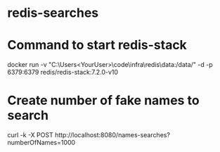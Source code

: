 # redis-searches

# Command to start redis-stack
docker run -v "C:\Users\<YourUser>\code\infra\redis\data:/data/" -d -p 6379:6379 redis/redis-stack:7.2.0-v10

# Create number of fake names to search
curl -k -X POST http://localhost:8080/names-searches?numberOfNames=1000
